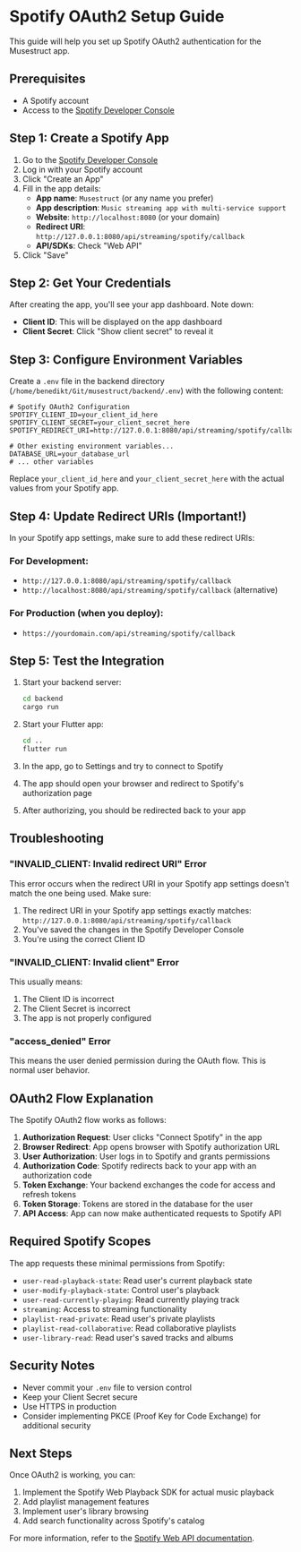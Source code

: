 # Spotify OAuth2 Setup Guide

This guide will help you set up Spotify OAuth2 authentication for the Musestruct app.

## Prerequisites

- A Spotify account
- Access to the [Spotify Developer Console](https://developer.spotify.com/dashboard)

## Step 1: Create a Spotify App

1. Go to the [Spotify Developer Console](https://developer.spotify.com/dashboard)
2. Log in with your Spotify account
3. Click "Create an App"
4. Fill in the app details:
   - **App name**: `Musestruct` (or any name you prefer)
   - **App description**: `Music streaming app with multi-service support`
   - **Website**: `http://localhost:8080` (or your domain)
   - **Redirect URI**: `http://127.0.0.1:8080/api/streaming/spotify/callback`
   - **API/SDKs**: Check "Web API"
5. Click "Save"

## Step 2: Get Your Credentials

After creating the app, you'll see your app dashboard. Note down:

- **Client ID**: This will be displayed on the app dashboard
- **Client Secret**: Click "Show client secret" to reveal it

## Step 3: Configure Environment Variables

Create a `.env` file in the backend directory (`/home/benedikt/Git/musestruct/backend/.env`) with the following content:

```env
# Spotify OAuth2 Configuration
SPOTIFY_CLIENT_ID=your_client_id_here
SPOTIFY_CLIENT_SECRET=your_client_secret_here
SPOTIFY_REDIRECT_URI=http://127.0.0.1:8080/api/streaming/spotify/callback

# Other existing environment variables...
DATABASE_URL=your_database_url
# ... other variables
```

Replace `your_client_id_here` and `your_client_secret_here` with the actual values from your Spotify app.

## Step 4: Update Redirect URIs (Important!)

In your Spotify app settings, make sure to add these redirect URIs:

### For Development:
- `http://127.0.0.1:8080/api/streaming/spotify/callback`
- `http://localhost:8080/api/streaming/spotify/callback` (alternative)

### For Production (when you deploy):
- `https://yourdomain.com/api/streaming/spotify/callback`

## Step 5: Test the Integration

1. Start your backend server:
   ```bash
   cd backend
   cargo run
   ```

2. Start your Flutter app:
   ```bash
   cd ..
   flutter run
   ```

3. In the app, go to Settings and try to connect to Spotify
4. The app should open your browser and redirect to Spotify's authorization page
5. After authorizing, you should be redirected back to your app

## Troubleshooting

### "INVALID_CLIENT: Invalid redirect URI" Error

This error occurs when the redirect URI in your Spotify app settings doesn't match the one being used. Make sure:

1. The redirect URI in your Spotify app settings exactly matches: `http://127.0.0.1:8080/api/streaming/spotify/callback`
2. You've saved the changes in the Spotify Developer Console
3. You're using the correct Client ID

### "INVALID_CLIENT: Invalid client" Error

This usually means:
1. The Client ID is incorrect
2. The Client Secret is incorrect
3. The app is not properly configured

### "access_denied" Error

This means the user denied permission during the OAuth flow. This is normal user behavior.

## OAuth2 Flow Explanation

The Spotify OAuth2 flow works as follows:

1. **Authorization Request**: User clicks "Connect Spotify" in the app
2. **Browser Redirect**: App opens browser with Spotify authorization URL
3. **User Authorization**: User logs in to Spotify and grants permissions
4. **Authorization Code**: Spotify redirects back to your app with an authorization code
5. **Token Exchange**: Your backend exchanges the code for access and refresh tokens
6. **Token Storage**: Tokens are stored in the database for the user
7. **API Access**: App can now make authenticated requests to Spotify API

## Required Spotify Scopes

The app requests these minimal permissions from Spotify:

- `user-read-playback-state`: Read user's current playback state
- `user-modify-playback-state`: Control user's playback
- `user-read-currently-playing`: Read currently playing track
- `streaming`: Access to streaming functionality
- `playlist-read-private`: Read user's private playlists
- `playlist-read-collaborative`: Read collaborative playlists
- `user-library-read`: Read user's saved tracks and albums

## Security Notes

- Never commit your `.env` file to version control
- Keep your Client Secret secure
- Use HTTPS in production
- Consider implementing PKCE (Proof Key for Code Exchange) for additional security

## Next Steps

Once OAuth2 is working, you can:

1. Implement the Spotify Web Playback SDK for actual music playback
2. Add playlist management features
3. Implement user's library browsing
4. Add search functionality across Spotify's catalog

For more information, refer to the [Spotify Web API documentation](https://developer.spotify.com/documentation/web-api/).

